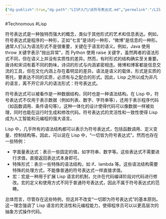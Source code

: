 ```yaml
---
{"dg-publish":true,"dg-path":"LISP入门/谈符号表达式.md","permalink":"/LISP入门/谈符号表达式/","created":"2023-03-16T13:19:54.000+08:00","updated":"2025-07-01T13:54:52.126+08:00"}
---
```


#Technomous #Lisp

符号表达式是一种独特而强大的概念，类似于其他形式的艺术和信息表达。例如，符号表达式是程序的一种形，正如“七言”是诗的一种形，“微博”是信息的一种形。通常人们认为语法形式不是很重要，关键在于语言的语义。例如，Java 使用 throw 关键字表示"抛出异常"，而 Python 使用 raise 关键字，虽然两者的语法形式不同，但在语义上并没有实质性的差异。然而，有时形式的结构确实至关重要。唐诗和宋词有着不同的韵味，诗词的形式与内涵紧密相连。微博和博客都是信息交流的工具，但在文化内涵上存在着明显的差异。语法是语义的载体，形式是实质的寄托，要表达不同的实质，必须有与之配合的形式。因此，Lisp 之所以成为非凡的语言，离不开它非凡的语法形式：符号表达式。

符号表达式可以被看作是一种数据结构，同时也是一种语法结构。在 Lisp 中，符号表达式不仅用于表示数据（例如列表、数字、字符串等），还用于表示程序代码（如函数调用、条件语句等）。这种一体化的设计使得代码可以像数据一样被处理，同时也能在运行时生成和修改代码。符号表达式的灵活性和一致性使得 Lisp 成为人工智能和元编程的强大语言。

Lisp 中，几乎所有的语法结构都可以表示为符号表达式，包括函数调用、定义变量、控制结构等。因此，可以说在 Lisp 中，“一切皆为符号表达式”。然而也存在一些特例：

* 字面量表达式：表示一些固定的值，如字符串、数字等。这些表达式不需要进行求值，直接返回表达式本身即可。
* 特殊形式：表示一些特殊的语法结构，如 if、lambda 等。这些语法结构需要特殊的处理方式，不能像普通的符号表达式一样直接求值。
* 宏：宏是一种用于扩展 Lisp 语言的机制，允许在代码编译阶段对代码进行修改。宏的定义和使用方式不同于普通符号表达式，因此不属于符号表达式的范畴。

总体而言，尽管存在这些特例，但这并不改变“一切即为符号表达式”的基本原则。这一理念强调了 Lisp 语言的灵活性和元编程能力，使得程序员可以以更高层次的抽象方式操作代码。